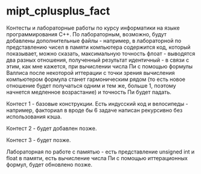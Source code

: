 # mipt_cplusplus_fact

Контесты и лабораторные работы по курсу информатики на языке программирования С++. По лабораторным, возможно, будут добавлены дополнительные файлы - например, в лабораторной по представлению чисел в памяти компьютера содержится код, который показывает, можно сказать, максимальную точность флоат - выводятся два разных отношения, полученный результат идентичный - в связи с этим, как мне кажется, при вычислении числа Пи с помощью формулы Валлиса после некоторой иттерации с точки зрения вычисления компьютером формула станет гармоническим рядом (то есть новое отношение будет получаться одним и тем же, больше 1, поэтому начнется медленное возрастание) и точность Пи будет падать.

Контест 1 - базовые конструкции. Есть индусский код и велосипеды - например, факториал в вроде бы 6 задаче написан рекурсивно без использования кэша.

Контест 2 - будет добавлен позже.

Контест 3 - будет позже.

Лабораторная по работе с памятью - есть представление unsigned int и float в памяти, есть вычисление числа Пи с помощью иттерационных формул, будет обновлено позже.
